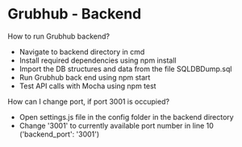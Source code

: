 # Grubhub - Backend

How to run Grubhub backend?
  - Navigate to backend directory in cmd
  - Install required dependencies using npm install
  - Import the DB structures and data from the file SQLDBDump.sql
  - Run Grubhub back end using npm start
  - Test API calls with Mocha using npm test

How can I change port, if port 3001 is occupied?
  - Open settings.js file in the config folder in the backend directory
  - Change '3001' to currently available port number in line 10 ('backend_port': '3001')
